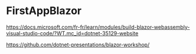 # FirstAppBlazor

https://docs.microsoft.com/fr-fr/learn/modules/build-blazor-webassembly-visual-studio-code/?WT.mc_id=dotnet-35129-website

https://github.com/dotnet-presentations/blazor-workshop/